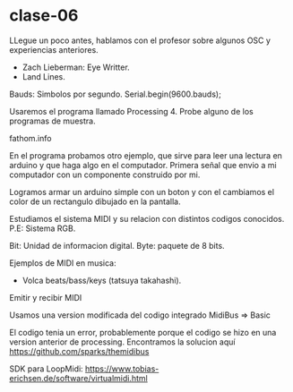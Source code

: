 # clase-06

LLegue un poco antes, hablamos con el profesor sobre algunos OSC y experiencias anteriores.
- Zach Lieberman: Eye Writter.
- Land Lines.

Bauds: Simbolos por segundo. Serial.begin(9600.bauds);

Usaremos el programa llamado Processing 4. Probe alguno de los programas de muestra.

fathom.info

En el programa probamos otro ejemplo, que sirve para leer una lectura en arduino y que haga algo en el computador. Primera señal que envio a mi computador con un componente construido por mi.

Logramos armar un arduino simple con un boton y con el cambiamos el color de un rectangulo dibujado en la pantalla.

Estudiamos el sistema MIDI y su relacion con distintos codigos conocidos. P.E: Sistema RGB.

Bit: Unidad de informacion digital.
Byte: paquete de 8 bits.

Ejemplos de MIDI en musica:
- Volca beats/bass/keys (tatsuya takahashi).


Emitir y recibir MIDI

Usamos una version modificada del codigo integrado MidiBus => Basic

El codigo tenia un error, probablemente porque el codigo se hizo en una version anterior de processing. Encontramos la solucion aquí <https://github.com/sparks/themidibus>

SDK para LoopMidi: <https://www.tobias-erichsen.de/software/virtualmidi.html>


